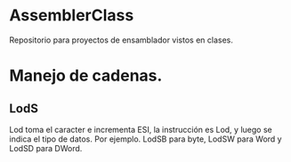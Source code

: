 # AssemblerClass
Repositorio para proyectos de ensamblador vistos en clases.

# Manejo de cadenas.
## LodS
Lod toma el caracter e incrementa ESI, la instrucción es Lod, y luego se indica el tipo de datos.
Por ejemplo. LodSB para byte, LodSW para Word y LodSD para DWord.


